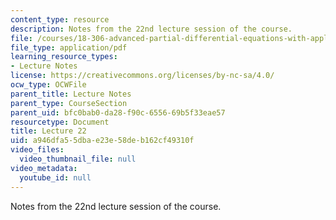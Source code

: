 ```yaml
---
content_type: resource
description: Notes from the 22nd lecture session of the course.
file: /courses/18-306-advanced-partial-differential-equations-with-applications-fall-2009/a946dfa55dbae23e58deb162cf49310f_MIT18_306f09_lec22.pdf
file_type: application/pdf
learning_resource_types:
- Lecture Notes
license: https://creativecommons.org/licenses/by-nc-sa/4.0/
ocw_type: OCWFile
parent_title: Lecture Notes
parent_type: CourseSection
parent_uid: bfc0bab0-da28-f90c-6556-69b5f33eae57
resourcetype: Document
title: Lecture 22
uid: a946dfa5-5dba-e23e-58de-b162cf49310f
video_files:
  video_thumbnail_file: null
video_metadata:
  youtube_id: null
---
```

Notes from the 22nd lecture session of the course.